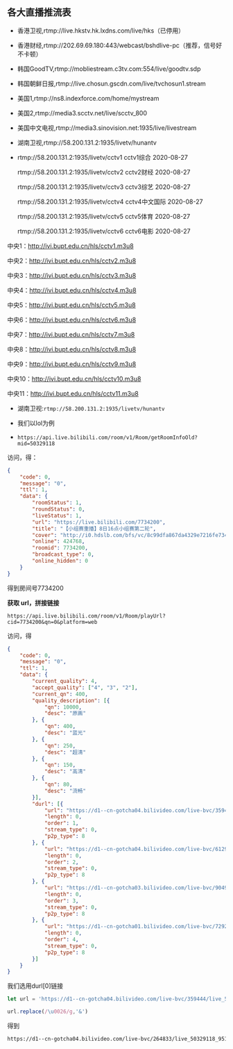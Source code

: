 ## 各大直播推流表

- 香港卫视,rtmp://live.hkstv.hk.lxdns.com/live/hks（已停用）

- 香港财经,rtmp://202.69.69.180:443/webcast/bshdlive-pc（推荐，信号好不卡顿）

- 韩国GoodTV,rtmp://mobliestream.c3tv.com:554/live/goodtv.sdp

- 韩国朝鲜日报,rtmp://live.chosun.gscdn.com/live/tvchosun1.stream

- 美国1,rtmp://ns8.indexforce.com/home/mystream

- 美国2,rtmp://media3.scctv.net/live/scctv_800

- 美国中文电视,rtmp://media3.sinovision.net:1935/live/livestream

- 湖南卫视,rtmp://58.200.131.2:1935/livetv/hunantv

- rtmp://58.200.131.2:1935/livetv/cctv1  cctv1综合  2020-08-27

  rtmp://58.200.131.2:1935/livetv/cctv2  cctv2财经  2020-08-27

  rtmp://58.200.131.2:1935/livetv/cctv3  cctv3综艺  2020-08-27

  rtmp://58.200.131.2:1935/livetv/cctv4  cctv4中文国际  2020-08-27

  rtmp://58.200.131.2:1935/livetv/cctv5  cctv5体育  2020-08-27

  rtmp://58.200.131.2:1935/livetv/cctv6  cctv6电影  2020-08-27

中央1：http://ivi.bupt.edu.cn/hls/cctv1.m3u8

中央2：http://ivi.bupt.edu.cn/hls/cctv2.m3u8

中央3：http://ivi.bupt.edu.cn/hls/cctv3.m3u8

中央4：http://ivi.bupt.edu.cn/hls/cctv4.m3u8

中央5：http://ivi.bupt.edu.cn/hls/cctv5.m3u8

中央6：http://ivi.bupt.edu.cn/hls/cctv6.m3u8

中央7：http://ivi.bupt.edu.cn/hls/cctv7.m3u8

中央8：http://ivi.bupt.edu.cn/hls/cctv8.m3u8

中央9：http://ivi.bupt.edu.cn/hls/cctv9.m3u8

中央10：http://ivi.bupt.edu.cn/hls/cctv10.m3u8

中央11：http://ivi.bupt.edu.cn/hls/cctv11.m3u8

- 湖南卫视:`rtmp://58.200.131.2:1935/livetv/hunantv`

- 我们以lol为例

- ```
  https://api.live.bilibili.com/room/v1/Room/getRoomInfoOld?mid=50329118
  ```

访问，得：

```json
{
	"code": 0,
	"message": "0",
	"ttl": 1,
	"data": {
		"roomStatus": 1,
		"roundStatus": 0,
		"liveStatus": 1,
		"url": "https://live.bilibili.com/7734200",
		"title": "【小组赛重播】8日16点小组赛第二轮",
		"cover": "http://i0.hdslb.com/bfs/vc/8c99dfa867da4329e7216fe734d66283c63787d3.png",
		"online": 424768,
		"roomid": 7734200,
		"broadcast_type": 0,
		"online_hidden": 0
	}
}
```

得到房间号7734200

**获取 url，拼接链接**

```
https://api.live.bilibili.com/room/v1/Room/playUrl?cid=7734200&qn=0&platform=web
```

访问，得

```json
{
    "code": 0,
    "message": "0",
    "ttl": 1,
    "data": {
        "current_quality": 4,
        "accept_quality": ["4", "3", "2"],
        "current_qn": 400,
        "quality_description": [{
            "qn": 10000,
            "desc": "原画"
        }, {
            "qn": 400,
            "desc": "蓝光"
        }, {
            "qn": 250,
            "desc": "超清"
        }, {
            "qn": 150,
            "desc": "高清"
        }, {
            "qn": 80,
            "desc": "流畅"
        }],
        "durl": [{
            "url": "https://d1--cn-gotcha04.bilivideo.com/live-bvc/359444/live_50329118_9516950_4000.flv?cdn=cn-gotcha04\u0026expires=1602139101\u0026len=0\u0026oi=1863228803\u0026pt=web\u0026qn=400\u0026trid=cf010c26e6ad4a72a3183b4f670beb61\u0026sigparams=cdn,expires,len,oi,pt,qn,trid\u0026sign=7214dd085b0ad2282c80ec7c3f03e0c1\u0026ptype=0\u0026src=13\u0026sl=10\u0026order=1",
            "length": 0,
            "order": 1,
            "stream_type": 0,
            "p2p_type": 8
        }, {
            "url": "https://d1--cn-gotcha04.bilivideo.com/live-bvc/612952/live_50329118_9516950_4000.flv?cdn=cn-gotcha04\u0026expires=1602139101\u0026len=0\u0026oi=1863228803\u0026pt=web\u0026qn=400\u0026trid=cf010c26e6ad4a72a3183b4f670beb61\u0026sigparams=cdn,expires,len,oi,pt,qn,trid\u0026sign=e351faceadf72c4a42c4f7a6ef33272d\u0026ptype=0\u0026src=13\u0026sl=10\u0026order=2",
            "length": 0,
            "order": 2,
            "stream_type": 0,
            "p2p_type": 8
        }, {
            "url": "https://d1--cn-gotcha03.bilivideo.com/live-bvc/904912/live_50329118_9516950_4000.flv?cdn=cn-gotcha03\u0026expires=1602139101\u0026len=0\u0026oi=1863228803\u0026pt=web\u0026qn=400\u0026trid=cf010c26e6ad4a72a3183b4f670beb61\u0026sigparams=cdn,expires,len,oi,pt,qn,trid\u0026sign=9f224a9287fe017a7609e00080cbc399\u0026ptype=0\u0026src=13\u0026sl=10\u0026order=3",
            "length": 0,
            "order": 3,
            "stream_type": 0,
            "p2p_type": 8
        }, {
            "url": "https://d1--cn-gotcha01.bilivideo.com/live-bvc/729281/live_50329118_9516950_4000.flv?cdn=cn-gotcha01\u0026expires=1602139101\u0026len=0\u0026oi=1863228803\u0026pt=web\u0026qn=400\u0026trid=cf010c26e6ad4a72a3183b4f670beb61\u0026sigparams=cdn,expires,len,oi,pt,qn,trid\u0026sign=0476976bd17b8c493aae6cdb06426f29\u0026ptype=0\u0026src=13\u0026sl=10\u0026order=4",
            "length": 0,
            "order": 4,
            "stream_type": 0,
            "p2p_type": 8
        }]
    }
}

```

我们选用durl[0]链接

```js
let url = 'https://d1--cn-gotcha04.bilivideo.com/live-bvc/359444/live_50329118_9516950_4000.flv?cdn=cn-gotcha04\u0026expires=1602139101\u0026len=0\u0026oi=1863228803\u0026pt=web\u0026qn=400\u0026trid=cf010c26e6ad4a72a3183b4f670beb61\u0026sigparams=cdn,expires,len,oi,pt,qn,trid\u0026sign=7214dd085b0ad2282c80ec7c3f03e0c1\u0026ptype=0\u0026src=13\u0026sl=10\u0026order=1'
```

```js
url.replace(/\u0026/g,'&')
```

得到

```html
https://d1--cn-gotcha04.bilivideo.com/live-bvc/264833/live_50329118_9516950_4000.flv?cdn=cn-gotcha04&expires=1602138638&len=0&oi=1863228803&pt=web&qn=400&trid=f35ee3ccd05948788d0aa8937f162e5b&sigparams=cdn,expires,len,oi,pt,qn,trid&sign=0c96be9b5be2269117012a21e668478a&ptype=0&src=13&sl=9&order=1
```

